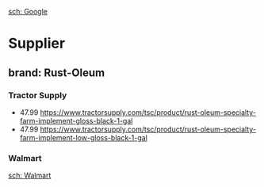 [sch: Google](https://www.google.com/search?q=Farm+%26+Implement+Paint)

# Supplier
## brand: Rust-Oleum
### Tractor Supply
- 47.99 https://www.tractorsupply.com/tsc/product/rust-oleum-specialty-farm-implement-gloss-black-1-gal
- 47.99 https://www.tractorsupply.com/tsc/product/rust-oleum-specialty-farm-implement-low-gloss-black-1-gal

### Walmart
[sch: Walmart](https://www.walmart.com/c/kp/rustoleum-farm-and-implement-paint)
